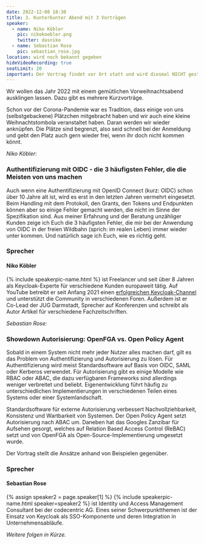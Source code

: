 ```yaml
---
date: 2022-12-08 18:30
title: 3. Kunterbunter Abend mit 3 Vorträgen
speaker:
  - name: Niko Köbler
    pic: nikokoebler.png
    twitter: dasniko
  - name: Sebastian Rose
    pic: sebastian_rose.jpg
location: wird noch bekannt gegeben
hideVideoRecording: true
seatLimit: 20
important: Der Vortrag findet vor Ort statt und wird diesmal NICHT gestreamed!!! Es wird im Nachgang aber Aufzeichnungen geben.
---
```


Wir wollen das Jahr 2022 mit einem gemütlichen Vorweihnachtsabend ausklingen lassen. Dazu gibt es mehrere Kurzvorträge.

Schon vor der Corona-Pandemie war es Tradition, dass einige von uns (selbstgebackene) Plätzchen mitgebracht haben und wir auch eine kleine Weihnachtstombola veranstaltet haben. Daran werden wir wieder anknüpfen. Die Plätze sind begrenzt, also seid schnell bei der Anmeldung und gebt den Platz auch gern wieder frei, wenn ihr doch nicht kommen könnt.


_Niko Köbler:_

### Authentifizierung mit OIDC - die 3 häufigsten Fehler, die die Meisten von uns machen

Auch wenn eine Authentifizierung mit OpenID Connect (kurz: OIDC) schon über 10 Jahre alt ist, wird es erst in den letzten Jahren vermehrt eingesetzt. Beim Handling mit dem Protokoll, den Grants, den Tokens und Endpunkten können aber so einige Fehler gemacht werden, die nicht im Sinne der Spezifikation sind.
Aus meiner Erfahrung und der Beratung unzähliger Kunden zeige ich Euch die 3 häufigsten Fehler, die mir bei der Anwendung von OIDC in der freien Wildbahn (sprich: im realen Leben) immer wieder unter kommen. Und natürlich sage ich Euch, wie es richtig geht.



### Sprecher

#### Niko Köbler

{% include speakerpic-name.html %} ist Freelancer und seit über 8 Jahren als Keycloak-Experte für verschiedene Kunden europaweit tätig.
Auf YouTube betreibt er seit Anfang 2021 einen [erfolgreichen Keycloak-Channel](https://www.youtube.com/@dasniko) und unterstützt die Community in verschiedenen Foren.
Außerdem ist er Co-Lead der JUG Darmstadt, Sprecher auf Konferenzen und schreibt als Autor Artikel für verschiedene Fachzeitschriften.


_Sebastian Rose:_

### Showdown Autorisierung: OpenFGA vs. Open Policy Agent

Sobald in einem System nicht mehr jeder Nutzer alles machen darf, gilt es das Problem von Authentifizierung und Autorisierung zu lösen. Für Authentifizierung wird meist Standardsoftware auf Basis von OIDC, SAML oder Kerberos verwendet. Für Autorisierung gibt es einige Modelle wie RBAC oder ABAC, die dazu verfügbaren Frameworks sind allerdings weniger verbreitet und beliebt. Eigenentwicklung führt häufig zu unterschiedlichen Implementierungen in verschiedenen Teilen eines Systems oder einer Systemlandschaft.

Standardsoftware für externe Autorisierung verbessert Nachvollziehbarkeit, Konsistenz und Wartbarkeit von Systemen.
Der Open Policy Agent setzt Autorisierung nach ABAC um.
Daneben hat das Googles Zanzibar für Aufsehen gesorgt, welches auf Relation Based Access Control (ReBAC) setzt und von OpenFGA als Open-Source-Implementierung umgesetzt wurde.

Der Vortrag stellt die Ansätze anhand von Beispielen gegenüber.

### Sprecher

#### Sebastian Rose

{% assign speaker2 = page.speaker[1] %}
{% include speakerpic-name.html speaker=speaker2 %} ist Identity und Access Management Consultant bei der codecentric AG.
Eines seiner Schwerpunktthemen ist der Einsatz von Keycloak als SSO-Komponente und deren Integration in Unternehmensabläufe.

_Weitere folgen in Kürze._
